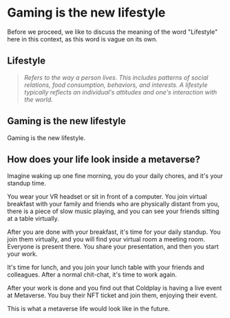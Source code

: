 # Gaming is the new lifestyle

Before we proceed, we like to discuss the meaning of the word "Lifestyle" here in this context, as this word is vague on its own.

## Lifestyle

> _Refers to the way a person lives. This includes patterns of social relations, food consumption, behaviors, and interests. A lifestyle typically reflects an individual's attitudes and one's interaction with the world._

## Gaming is the new lifestyle

Gaming is the new lifestyle.

## How does your life look inside a metaverse?

Imagine waking up one fine morning, you do your daily chores, and it's your standup time.

You wear your VR headset or sit in front of a computer. You join virtual breakfast with your family and friends who are physically distant from you, there is a piece of slow music playing, and you can see your friends sitting at a table virtually.

After you are done with your breakfast, it's time for your daily standup. You join them virtually, and you will find your virtual room a meeting room. Everyone is present there. You share your presentation, and then you start your work.

It's time for lunch, and you join your lunch table with your friends and colleagues. After a normal chit-chat, it's time to work again.

After your work is done and you find out that Coldplay is having a live event at Metaverse. You buy their NFT ticket and join them, enjoying their event.

This is what a metaverse life would look like in the future.
